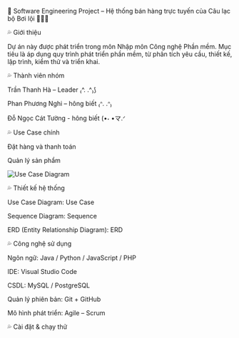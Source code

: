 🌊 Software Engineering Project – Hệ thống bán hàng trực tuyến của Câu lạc bộ Bơi lội 🏊🏻‍♂️

💦 Giới thiệu

Dự án này được phát triển trong môn Nhập môn Công nghệ Phần mềm.
Mục tiêu là áp dụng quy trình phát triển phần mềm, từ phân tích yêu cầu, thiết kế, lập trình, kiểm thử và triển khai.

💦 Thành viên nhóm

Trần Thanh Hà – Leader ₍^. .^₎⟆

Phan Phương Nghi – hông biết ₍ᐢ. .ᐢ₎

Đỗ Ngọc Cát Tường - hông biết (•˕ •マ.ᐟ

💦 Use Case chính

Đặt hàng và thanh toán

Quản lý sản phẩm

![Use Case Diagram](https://github.com/miao0w025/BT-LAB/blob/main/LAB01/L1.DIAGRAM.png?raw=true)

💦 Thiết kế hệ thống

Use Case Diagram: Use Case

Sequence Diagram: Sequence

ERD (Entity Relationship Diagram): ERD

💦 Công nghệ sử dụng

Ngôn ngữ: Java / Python / JavaScript / PHP

IDE: Visual Studio Code

CSDL: MySQL / PostgreSQL

Quản lý phiên bản: Git + GitHub

Mô hình phát triển: Agile – Scrum

💦 Cài đặt & chạy thử
